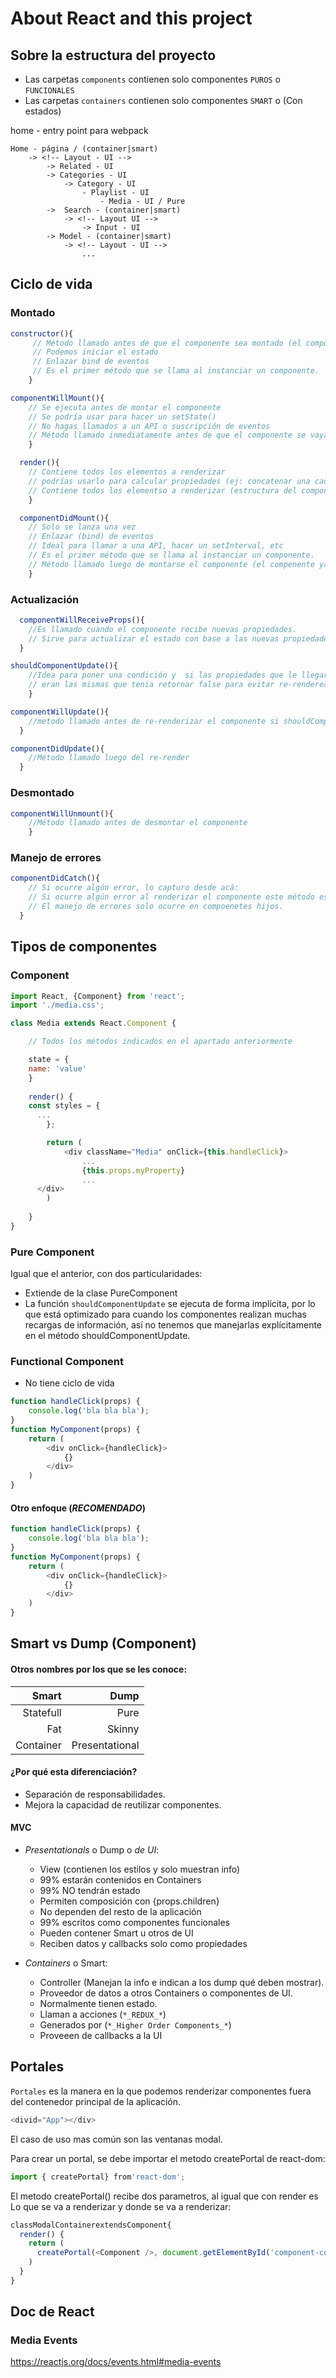 # About React and this project

## Sobre la estructura del proyecto

- Las carpetas `components` contienen solo componentes `PUROS` o `FUNCIONALES`
- Las carpetas `containers` contienen solo componentes `SMART` o (Con estados)

home - entry point para webpack

	Home - página / (container|smart)
		-> <!-- Layout - UI -->
			-> Related - UI
			-> Categories - UI
				-> Category - UI
					- Playlist - UI
						- Media - UI / Pure
			->	Search - (container|smart)
				-> <!-- Layout UI -->
					-> Input - UI
			-> Model - (container|smart)
				-> <!-- Layout - UI -->
					...

## Ciclo de vida

### Montado

```js
constructor(){
	 // Método llamado antes de que el componente sea montado (el componente aún no se ve)
	 // Podemos iniciar el estado
	 // Enlazar bind de eventos
	 // Es el primer método que se llama al instanciar un componente.
	}
```

```js
componentWillMount(){
	// Se ejecuta antes de montar el componente
	// Se podría usar para hacer un setState()
	// No hagas llamados a un API o suscripción de eventos
	// Método llamado inmediatamente antes de que el componente se vaya montar, (el componente aún no se ve)
	}
```

```js
  render(){
	// Contiene todos los elementos a renderizar
	// podrías usarlo para calcular propiedades (ej: concatenar una cadena)
	// Contiene todos los elementso a renderizar (estructura del componente)
	}
```

```js
  componentDidMount(){
	// Solo se lanza una vez
	// Enlazar (bind) de eventos
	// Ideal para llamar a una API, hacer un setInterval, etc
	// Es el primer método que se llama al instanciar un componente.
	// Método llamado luego de montarse el componente (el compenente ya está en pantalla)
	}
```
### Actualización

```js
  componentWillReceiveProps(){
	//Es llamado cuando el componente recibe nuevas propiedades.
	// Sirve para actualizar el estado con base a las nuevas propiedades
  }
```

```js
shouldComponentUpdate(){
	//Idea para poner una condición y  si las propiedades que le llegaron anteriormente
	// eran las mismas que tenia retornar false para evitar re-renderear el componente
	}
```

```js
componentWillUpdate(){
	//metodo llamado antes de re-renderizar el componente si shouldComponentUpdate devolvió true
  }
```

```js
componentDidUpdate(){
	//Método llamado luego del re-render
  }
```

### Desmontado

```js
componentWillUnmount(){
	//Método llamado antes de desmontar el componente
	}
```

### Manejo de errores

```js
componentDidCatch(){
	// Si ocurre algún error, lo capturo desde acá:
	// Si ocurre algún error al renderizar el componente este método es invocado
	// El manejo de errores solo ocurre en compoenetes hijos.
  }
```


## Tipos de componentes

### Component

```js
import React, {Component} from 'react';
import './media.css';

class Media extends React.Component {

	// Todos los métodos indicados en el apartado anteriormente

	state = {
    name: 'value'
	}
	
	render() {
    const styles = {
      ...
		};

		return (
			<div className="Media" onClick={this.handleClick}>
				...
				{this.props.myProperty}
				...
      </div>
		)
		
	}
}
```
### Pure Component

Igual que el anterior, con dos particularidades:
- Extiende de la clase PureComponent
- La función `shouldComponentUpdate` se ejecuta de forma implícita, por lo que está optimizado para cuando los componentes realizan muchas recargas de información, así no tenemos que manejarlas explícitamente en el método shouldComponentUpdate.

### Functional Component

- No tiene ciclo de vida
```js
function handleClick(props) {
	console.log('bla bla bla');
}
function MyComponent(props) {
	return (
		<div onClick={handleClick}>
			{}
		</div>
	)
}
```

#### Otro enfoque (_RECOMENDADO_)
```js
function handleClick(props) {
	console.log('bla bla bla');
}
function MyComponent(props) {
	return (
		<div onClick={handleClick}>
			{}
		</div>
	)
}
```

## Smart vs Dump (Component)

#### Otros nombres por los que se les conoce:

Smart | Dump
|---------:|----------------:|
Statefull | Pure
Fat | Skinny
Container | Presentational

#### ¿Por qué esta diferenciación?

- Separación de responsabilidades.
- Mejora la capacidad de reutilizar componentes.

#### MVC

- *Presentationals* o Dump o *de UI*: 
	- View (contienen los estilos y solo muestran info) 
	- 99% estarán contenidos en Containers
	- 99% NO tendrán estado
	- Permiten composición con {props.children}
	- No dependen del resto de la aplicación
	- 99% escritos como componentes funcionales
	- Pueden contener Smart u otros de UI
	- Reciben datos y callbacks solo como propiedades

- *Containers* o Smart:
	- Controller (Manejan la info e indican a los dump qué deben mostrar).
	- Proveedor de datos a otros Containers o componentes de UI.
	- Normalmente tienen estado.
	- Llaman a acciones (`*_REDUX_*`)
	- Generados por (`*_Higher Order Components_*`)
	- Proveeen de callbacks a la UI

## Portales

`Portales` es la manera en la que podemos renderizar componentes fuera del contenedor principal de la aplicación.

```js
<divid="App"></div>
```

El caso de uso mas común son las ventanas modal.

Para crear un portal, se debe importar el metodo createPortal de react-dom:

```js
import { createPortal} from'react-dom';
```
El metodo createPortal() recibe dos parametros, al igual que con render es Lo que se va a renderizar y donde se va a renderizar:

```js
classModalContainerextendsComponent{
  render() {
    return (
      createPortal(<Component />, document.getElementById('component-container'))
    )
  }
}
```

## Doc  de React

### Media Events

https://reactjs.org/docs/events.html#media-events